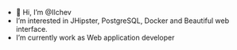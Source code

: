 - 🤘 Hi, I’m @Ilchev
- I’m interested in JHipster, PostgreSQL, Docker and Beautiful web interface.
- I’m currently work as Web application developer
